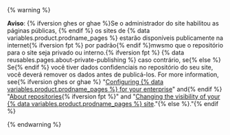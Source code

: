 {% warning %}

**Aviso**: {% ifversion ghes or ghae %}Se o administrador do site habilitou as páginas públicas, {% endif %} os sites de {% data variables.product.prodname_pages %} estarão disponíveis publicamente na internet{% ifversion fpt %} por padrão{% endif %}mwsmo que o repositório para o site seja privado ou interno.{% ifversion fpt %} {% data reusables.pages.about-private-publishing %} caso contrário, se{% else %} Se{% endif %} você tiver dados confidenciais no repositório do seu site, você deverá remover os dados antes de publicá-los. For more information, see{% ifversion ghes or ghae %} "[Configuring {% data variables.product.prodname_pages %} for your enterprise](/admin/configuration/configuring-github-pages-for-your-enterprise#enabling-public-sites-for-github-pages)" and{% endif %} "[About repositories](/repositories/creating-and-managing-repositories/about-repositories#about-repository-visibility){% ifversion fpt %}" and "[Changing the visibility of your {% data variables.product.prodname_pages %} site](/pages/getting-started-with-github-pages/changing-the-visibility-of-your-github-pages-site)."{% else %}."{% endif %}

{% endwarning %}

